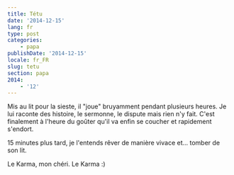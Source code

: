 ```yaml
---
title: Tétu
date: '2014-12-15'
lang: fr
type: post
categories:
    - papa
publishDate: '2014-12-15'
locale: fr_FR
slug: tetu
section: papa
2014:
    - '12'
---
```


Mis au lit pour la sieste, il "joue" bruyamment pendant plusieurs heures. Je lui raconte des histoire, le sermonne, le dispute mais rien n'y fait. C'est finalement à l'heure du goûter qu'il va enfin se coucher et rapidement s'endort.

15 minutes plus tard, je l'entends rêver de manière vivace et... tomber de son lit.

Le Karma, mon chéri. Le Karma :)
